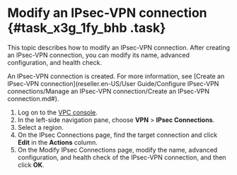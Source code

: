 # Modify an IPsec-VPN connection {#task_x3g_1fy_bhb .task}

This topic describes how to modify an IPsec-VPN connection. After creating an IPsec-VPN connection, you can modify its name, advanced configuration, and health check.

An IPsec-VPN connection is created. For more information, see [Create an IPsec-VPN connection](reseller.en-US/User Guide/Configure IPsec-VPN connections/Manage an IPsec-VPN connection/Create an IPsec-VPN connection.md#).

1.   Log on to the [VPC console](https://partners-intl.aliyun.com/login-required#/vpc). 
2.  In the left-side navigation pane, choose **VPN** \> **IPsec Connections**.
3.  Select a region.
4.   On the IPsec Connections page, find the target connection and click **Edit** in the **Actions** column. 
5.   On the Modify IPsec Connections page, modify the name, advanced configuration, and health check of the IPsec-VPN connection, and then click **OK**. 

